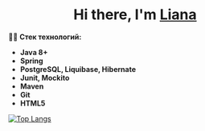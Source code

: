 <h1 align="center">Hi there, I'm <a href="https://t.me/mymomsaysimcool/" target="_blank">Liana</a></h1>

:woman_technologist: **Стек технологий:**
- **Java 8+**
- **Spring**
- **PostgreSQL, Liquibase, Hibernate**
- **Junit, Mockito**
- **Maven**
- **Git**
- **HTML5**

[![Top Langs](https://github-readme-stats.vercel.app/api/top-langs/?username=Lianatim&layout=compact)](https://github.com/Lianatim/github-readme-stats)


<!--
**Lianatim/Lianatim** is a ✨ _special_ ✨ repository because its `README.md` (this file) appears on your GitHub profile.

Here are some ideas to get you started:


-->
